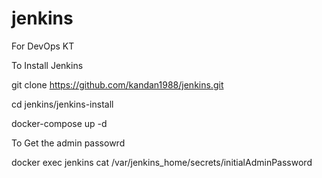 # jenkins
For DevOps KT


To Install Jenkins 

git clone https://github.com/kandan1988/jenkins.git

cd jenkins/jenkins-install

docker-compose up -d


To Get the admin passowrd

docker exec jenkins cat /var/jenkins_home/secrets/initialAdminPassword

